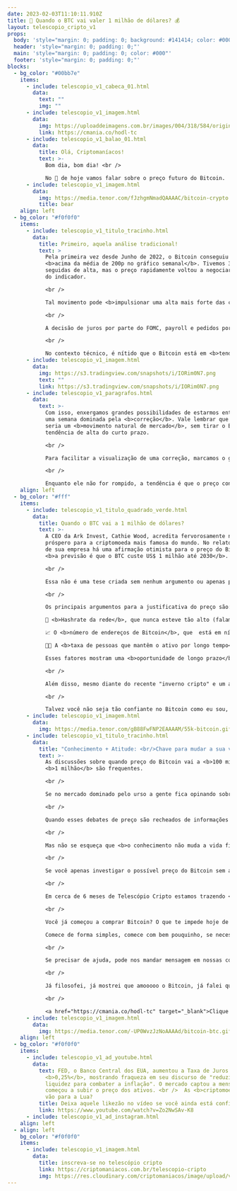 ```yaml
---
date: 2023-02-03T11:10:11.910Z
title: 🤑 Quando o BTC vai valer 1 milhão de dólares? 💰
layout: telescopio_cripto_v1
props:
  body: 'style="margin: 0; padding: 0; background: #141414; color: #000"'
  header: 'style="margin: 0; padding: 0;"'
  main: 'style="margin: 0; padding: 0; color: #000"'
  footer: 'style="margin: 0; padding: 0;"'
blocks:
  - bg_color: "#00bb7e"
    items:
      - include: telescopio_v1_cabeca_01.html
        data:
          text: ""
          img: ""
      - include: telescopio_v1_imagem.html
        data:
          img: https://uploaddeimagens.com.br/images/004/318/584/original/HODL_Newsletter_Botao.png?1675083329
          link: https://cmania.co/hodl-tc
      - include: telescopio_v1_balao_01.html
        data:
          title: Olá, Criptomaníacos!
          text: >-
            Bom dia, bom dia! <br />

            No 🔭 de hoje vamos falar sobre o preço futuro do Bitcoin.  <br />Não temos 🔮, mas não venha me dizer que você não gosta de especular de vez em quando... A diferença é que vamos usar fontes quentíssimas para isso. 🔥 
      - include: telescopio_v1_imagem.html
        data:
          img: https://media.tenor.com/fJzhgmNmadQAAAAC/bitcoin-crypto.gif
          title: bear
    align: left
  - bg_color: "#f0f0f0"
    items:
      - include: telescopio_v1_titulo_tracinho.html
        data:
          title: Primeiro, aquela análise tradicional!
          text: >
            Pela primeira vez desde Junho de 2022, o Bitcoin conseguiu fechar
            <b>acima da média de 200p no gráfico semanal</b>. Tivemos 3 semanas
            seguidas de alta, mas o preço rapidamente voltou a negociar abaixo
            do indicador.

            <br />

            Tal movimento pode <b>impulsionar uma alta mais forte das cotações</b>, porém, não podemos esquecer que a semana está iniciando cheia de <b>dados econômicos relevantes e decisão de juros americana</b>, logo no dia 01/02, quarta-feira.

            <br />

            A decisão de juros por parte do FOMC, payroll e pedidos por seguros desemprego tendem a trazer <b>volatilidade</b> para o mercado, sendo que se qualquer um desses dados vierem com um contexto negativo para a renda variável e ativos de risco, isso pode ser o catalisador de uma correção já iminente para o mercado.

            <br />

            No contexto técnico, é nítido que o Bitcoin está em <b>tendência de alta</b> no curto prazo (porém, dentro de uma tendência de baixa no médio e longo prazo). <br />Sendo assim, uma correção da tendência de alta poderia acontecer, levando a uma nova formação de fundo ascendente na direção dos suportes marcados no gráfico em amarelo.
      - include: telescopio_v1_imagem.html
        data:
          img: https://s3.tradingview.com/snapshots/i/IORim0N7.png
          text: ""
          link: https://s3.tradingview.com/snapshots/i/IORim0N7.png
      - include: telescopio_v1_paragrafos.html
        data:
          text: >-
            Com isso, enxergamos grandes possibilidades de estarmos entrando em
            uma semana dominada pela <b>correção</b>. Vale lembrar que esse
            seria um <b>movimento natural de mercado</b>, sem tirar o Bitcoin da
            tendência de alta do curto prazo.

            <br />

            Para facilitar a visualização de uma correção, marcamos o gráfico com uma linha rosa <b>($22.700)</b>, um nível de gatilho para uma correção do Bitcoin. 

            <br />

            Enquanto ele não for rompido, a tendência é que o preço continue subindo, mesmo que de forma eufórica, podendo buscar os próximos objetivos sinalizados no gráfico com linhas brancas <b>($25.200 e $27.800)</b>.
    align: left
  - bg_color: "#fff"
    items:
      - include: telescopio_v1_titulo_quadrado_verde.html
        data:
          title: Quando o BTC vai a 1 milhão de dólares?
          text: >-
            A CEO da Ark Invest, Cathie Wood, acredita fervorosamente num futuro
            próspero para a criptomoeda mais famosa do mundo. No relatório anual
            de sua empresa há uma afirmação otimista para o preço do Bitcoin:
            <b>a previsão é que o BTC custe US$ 1 milhão até 2030</b>.

            <br />

            Essa não é uma tese criada sem nenhum argumento ou apenas para ser sensacionalista, mas sim uma <b>crença</b> de Wood apoiada por fatores técnicos. Woodie não baseia sua previsão em especulações vazias, mas sim em <b>indicadores concretos</b>.

            <br />

            Os principais argumentos para a justificativa do preço são:

            🚀 <b>Hashrate da rede</b>, que nunca esteve tão alto (falamos sobre isso no último Telescópio, lembra?); <br/>

            📈 O <b>número de endereços de Bitcoin</b>, que  está em níveis históricos;

            🧑‍🚀 A <b>taxa de pessoas que mantêm o ativo por longo tempo<,b> (os hodlers), que também é elevada. <br/>

            Esses fatores mostram uma <b>oportunidade de longo prazo</b> do Bitcoin e justificam a previsão ousada de Wood.

            <br />

            Além disso, mesmo diante do recente "inverno cripto" e um ano de 2022 difícil, Wood afirma acreditar firmemente no futuro brilhante do Bitcoin. Ela vê a infraestrutura da criptomoeda como sólida, destacando que ainda <b>há muito potencial para a criptomoeda</b> mesmo com turbulências no mercado, como no caso da FTX..

            <br />

            Talvez você não seja tão confiante no Bitcoin como eu sou, nem como a CEO da Ark Invest. Mas vai que ela tá ao menos “meio certa”... E mesmo para o mais pessimista, basta um décimo que seja da previsão dela se concretizar e já aconteceria uma <b>multiplicação interessante de capital</b>.
      - include: telescopio_v1_imagem.html
        data:
          img: https://media.tenor.com/gB88FwFNP2EAAAAM/55k-bitcoin.gif
      - include: telescopio_v1_titulo_tracinho.html
        data:
          title: "Conhecimento + Atitude: <br/>Chave para mudar a sua vida"
          text: >-
            As discussões sobre quando preço do Bitcoin vai a <b>100 mil</b> ou
            <b>1 milhão</b> são frequentes. 

            <br />

            Se no mercado dominado pelo urso a gente fica opinando sobre onde pode ser o fundo, quando o touro assume falamos bastante sobre o possível topo, não é?

            <br />

            Quando esses debates de preço são recheados de informações de macroeconomia, fundamentos teóricos e técnicos, eles podem te ajudar a ter um sólido conhecimento do mercado. Você se torna assim um investidor mais <b>maduro</b> e <b>consciente</b>.

            <br />

            Mas não se esqueça que <b>o conhecimento não muda a vida financeira de ninguém se não houver atitude</b>.

            <br />

            Se você apenas investigar o possível preço do Bitcoin sem acumular, pouco importa para a sua vida se daqui a 10 anos ele caiu ou realmente passou a casa dos 1 milhão de dólares, concorda? Talvez só mude que você vai ter um belo motivo para se <b>arrepender</b>, ao ver que perdeu oportunidades…

            <br />

            Em cerca de 6 meses de Telescópio Cripto estamos trazendo <b>conhecimento que tem transformado vidas</b>, e isso só acontece quando tomamos atitude.

            <br />

            Você já começou a comprar Bitcoin? O que te impede hoje de fazer isso?

            Comece de forma simples, comece com bem pouquinho, se necessário. <b>Mas comece!</b>

            <br />

            Se precisar de ajuda, pode nos mandar mensagem em nossas comunidades oficiais que iremos te responder! E se você quer começar com o pé direito, seguindo a estratégia do Guilherme Rennó, a <b>carteira HODL</b> é uma boa pedida. 

            <br />

            Já filosofei, já mostrei que amooooo o Bitcoin, já falei que curto muito a carteira HODL… mas aí se você quiser ir além do conhecimento e tomar uma atitude para acumular seu primeiro BTC, clica aqui embaixo, fechou?

            <br />

            <a href="https://cmania.co/hodl-tc" target="_blank">Clique e conheça a Carteira HODL!</a>.
      - include: telescopio_v1_imagem.html
        data:
          img: https://media.tenor.com/-UP0WvzJzNoAAAAd/bitcoin-btc.gif
    align: left
  - bg_color: "#f0f0f0"
    items:
      - include: telescopio_v1_ad_youtube.html
        data:
          text: FED, o Banco Central dos EUA, aumentou a Taxa de Juros em somente
            <b>0,25%</b>, mostrando fraqueza em seu discurso de "reduzir
            liquidez para combater a inflação". O mercado captou a mensagem e
            começou a subir o preço dos ativos. <br />  As <b>criptomoedas</b>
            vão para a Lua?
          title: Deixa aquele likezão no vídeo se você ainda está confiante no BTC!
          link: https://www.youtube.com/watch?v=Zo2NwSAv-K8
      - include: telescopio_v1_ad_instagram.html
    align: left
  - align: left
    bg_color: "#f0f0f0"
    items:
      - include: telescopio_v1_imagem.html
        data:
          title: inscreva-se no telescópio cripto
          link: https://criptomaniacos.com.br/telescopio-cripto
          img: https://res.cloudinary.com/criptomaniacos/image/upload/v1662133224/telescopio/inscreva-se-telescopio.png
---
```

